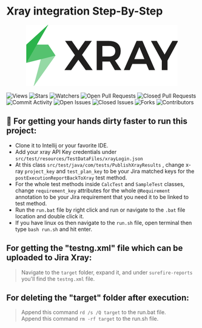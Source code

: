 # Xray integration Step-By-Step
<p align="center">
  <img src="./source/images/xray.png"/>
</p>

![Views](https://visitor-badge.glitch.me/badge?page_id=Xray_Integration.visitor-badge)
![Stars](https://img.shields.io/github/stars/samiir95/Xray_Integration.svg?color=green)
![Watchers](https://img.shields.io/github/watchers/samiir95/Xray_Integration.svg?color=ff69b4)
![Open Pull Requests](https://img.shields.io/github/issues-pr-raw/samiir95/Xray_Integration?color=brightgreen)
![Closed Pull Requests](https://img.shields.io/github/issues-pr-closed-raw/samiir95/Xray_Integration?color=lightgrey)
![Commit Activity](https://img.shields.io/github/commit-activity/m/samiir95/Xray_Integration)
![Open Issues](https://img.shields.io/github/issues-raw/samiir95/Xray_Integration.svg?color=critical)
![Closed Issues](https://img.shields.io/github/issues-closed-raw/samiir95/Xray_Integration.svg?color=yellowgreen)
![Forks](https://img.shields.io/github/forks/samiir95/Xray_Integration.svg?color=blueviolet)
![Contributors](https://img.shields.io/github/contributors/samiir95/Xray_Integration.svg?color=orange)

## 🏃 For getting your hands dirty faster to run this project:
- Clone it to Intellij or your favorite IDE. <br />
- Add your xray API Key credentials under ```src/test/resources/TestDataFiles/xrayLogin.json``` <br />
- At this class ```src/test/java/com/tests/PublishXrayResults``` , change x-ray ```project_key``` and ```test_plan_key``` to be your Jira matched keys for the ```postExecutionReportBackToXray``` test method. <br />
- For the whole test methods inside ```CalcTest``` and ```SampleTest``` classes, change ```requirement_key``` attributes for the whole ```@Requirement``` annotation to be your Jira requirement that you need it to be linked to test method. <br />
- Run the ```run.bat``` file by right click and run or navigate to the ```.bat``` file location and double click it.
- If you have linux os then navigate to the ```run.sh``` file, open terminal then type ```bash run.sh``` and hit enter.

## For getting the "testng.xml" file which can be uploaded to Jira Xray:
> Navigate to the ```target``` folder, expand it, and under ```surefire-reports``` you'll find the ```testng.xml``` file. <br />

## For deleting the "target" folder after execution:
> Append this command ```rd /s /Q target``` to the run.bat file. <br />
> Append this command ```rm -rf target``` to the run.sh file.
